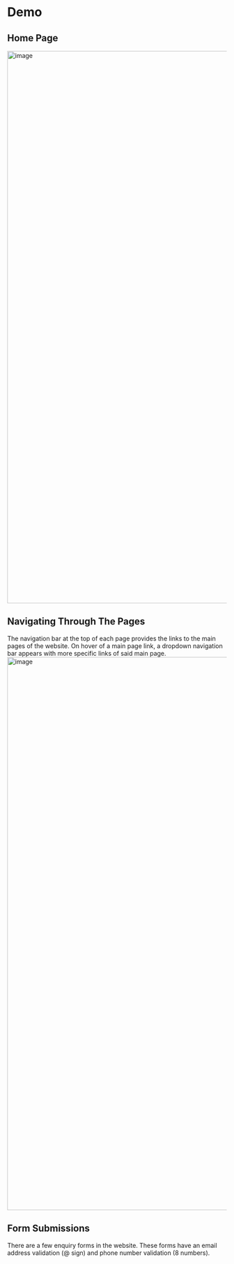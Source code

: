 # Demo

## Home Page
<img width="1264" alt="image" src="https://user-images.githubusercontent.com/118168304/219431389-523f7428-681d-4740-8a03-6ba2672ad1dc.png">

## Navigating Through The Pages
The navigation bar at the top of each page provides the links to the main pages of the website. On hover of a main page link, a dropdown navigation bar appears with more specific links of said main page. 
<img width="1266" alt="image" src="https://user-images.githubusercontent.com/118168304/219432433-fc021d51-e78c-4292-a579-80abea1a09d0.png">

## Form Submissions
There are a few enquiry forms in the website. These forms have an email address validation (@ sign) and phone number validation (8 numbers).
<p align="center>
<img width="625" alt="image" src="https://user-images.githubusercontent.com/118168304/219434523-50f1c742-9a08-4cb4-952d-959233b493e2.png">
</p>
